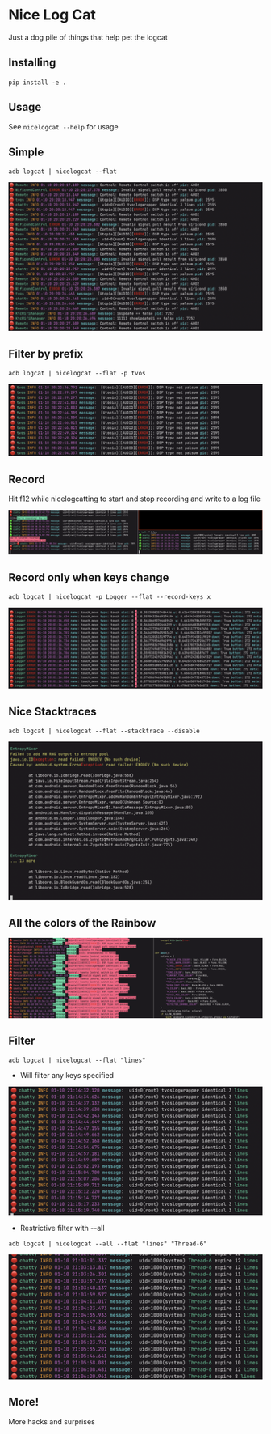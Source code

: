 # Nice Log Cat

Just a dog pile of things that help pet the logcat

## Installing

```
pip install -e .
```

## Usage


See `nicelogcat --help` for usage

## Simple

```
adb logcat | nicelogcat --flat
```

<img src="screenshots/1.png"/>

## Filter by prefix

```
adb logcat | nicelogcat --flat -p tvos
```


<img src="screenshots/2.png"/>

## Record

Hit f12 while nicelogcatting to start and stop recording and write to a log file


<img src="screenshots/3.png"/>

## Record only when keys change

```
adb logcat | nicelogcat -p Logger --flat --record-keys x
```
<img src="screenshots/4.png"/>

## Nice Stacktraces

```
adb logcat | nicelogcat --flat --stacktrace --disable
```

<img src="screenshots/5.png"/>

## All the colors of the Rainbow

<img src="screenshots/6.png"/>

## Filter

```
adb logcat | nicelogcat --flat "lines"
```

- Will filter any keys specified 

<img src="screenshots/7.png"/>

- Restrictive filter with --all

```
adb logcat | nicelogcat --all --flat "lines" "Thread-6"
```

<img src="screenshots/8.png"/>



## More!

More hacks and surprises